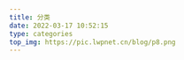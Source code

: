 ```yaml
---
title: 分类
date: 2022-03-17 10:52:15
type: categories
top_img: https://pic.lwpnet.cn/blog/p8.png
---
```

